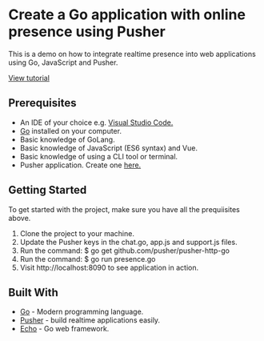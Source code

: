 # Create a Go application with online presence using Pusher

This is a demo on how to integrate realtime presence into web applications using Go, JavaScript and Pusher.

[View tutorial](https://blog.pusher.com/author/neo/)

## Prerequisites

* An IDE of your choice e.g. [Visual Studio Code.](https://code.visualstudio.com/)
* [Go](https://golang.org/doc/install) installed on your computer.
* Basic knowledge of GoLang.
* Basic knowledge of JavaScript (ES6 syntax) and Vue.
* Basic knowledge of using a CLI tool or terminal.
* Pusher application. Create one [here.](http://pusher.com/)

## Getting Started

To get started with the project, make sure you have all the prequiisites above.

1. Clone the project to your machine.
2. Update the Pusher keys in the chat.go, app.js and support.js files.
3. Run the command: $ go get github.com/pusher/pusher-http-go
4. Run the command: $ go run presence.go
4. Visit http://localhost:8090 to see application in action.

## Built With

* [Go](https://golang.org/doc/install) - Modern programming language.
* [Pusher](https://pusher.com/) - build realtime applications easily.
* [Echo](https://echo.labstack.com/) - Go web framework.
